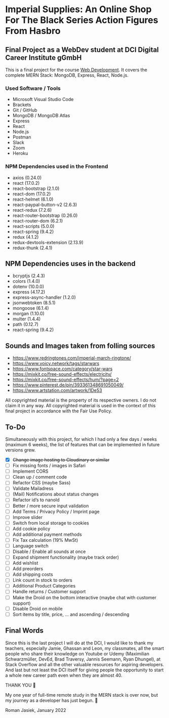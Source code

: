 # Imperial Supplies: An Online Shop For The Black Series Action Figures From Hasbro

## Final Project as a WebDev student at DCI Digital Career Institute gGmbH

This is a final project for the course [Web Development](https://start.digitalcareerinstitute.org/discover-dci/?utm_feeditemid=,utm_device=c,utm_term=dci%20digital%20career%20institute,utm_source=google,utm_medium=ppc,utm_campaign=,hsa_cam=13121939688,hsa_grp=126237567750,hsa_mt=e,hsa_src=g,hsa_ad=521908072780,hsa_acc=9628643656,hsa_net=adwords,hsa_kw=dci%20digital%20career%20institute,hsa_tgt=kwd-818716200405&utm_feeditemid=&utm_device=c&utm_term=dci%20digital%20career%20institute&utm_source=google&utm_medium=ppc&utm_campaign=DE_SEM_Brand_EN&utm_content=126237567750&hsa_cam=13121939688&hsa_grp=126237567750&hsa_mt=e&hsa_src=g&hsa_ad=521908072780&hsa_acc=9628643656&hsa_net=adwords&hsa_kw=dci%20digital%20career%20institute&hsa_tgt=kwd-818716200405&hsa_ver=3&gclid=EAIaIQobChMIlpaVovq79QIVSON3Ch1GfgHREAAYASAAEgL7sPD_BwE). It covers the complete MERN Stack: MongoDB, Express, React, Node.js.

### Used Software / Tools

- Microsoft Visual Studio Code
- Brackets
- Git / GitHub
- MongoDB / MongoDB Atlas
- Express 
- React
- Node.js
- Postman
- Slack
- Zoom
- Heroku

### NPM Dependencies used in the Frontend

- axios (0.24.0)
- react (17.0.2)
- react-bootstrap (2.1.0)
- react-dom (17.0.2)
- react-helmet (6.1.0)
- react-paypal-button-v2 (2.6.3)
- react-redux (7.2.6)
- react-router-bootstrap (0.26.0)
- react-router-dom (6.2.1)
- react-scripts (5.0.0)
- react-spring (9.4.2)
- redux (4.1.2)
- redux-devtools-extension (2.13.9)
- redux-thunk (2.4.1)

## NPM Dependencies uses in the backend

- bcryptjs (2.4.3)
- colors (1.4.0)
- dotenv (10.0.0)
- express (4.17.2)
- express-async-handler (1.2.0)
- jsonwebtoken (8.5.1)
- mongoose (6.1.4)
- morgan (1.10.0)
- multer (1.4.4)
- path (0.12.7)
- react-spring (9.4.2)

## Sounds and Images taken from folling sources

- https://www.redringtones.com/imperial-march-ringtone/
- https://www.voicy.network/tags/starwars
- https://www.fontspace.com/category/star-wars
- https://mixkit.co/free-sound-effects/electricity/
- https://mixkit.co/free-sound-effects/hum/?page=2
- https://www.pinterest.de/pin/393361348691050049/
- https://www.artstation.com/artwork/1De53

All copyrighted material is the property of its respective owners. I do not claim it in any way. All copyrighted material is used in the context of this final project in accordance with the Fair Use Policy.

## To-Do

Simultaneously with this project, for which I had only a few days / weeks (maximum 6 weeks), the list of features that can be implemented in future versions grew.

- [x] ~~Change image hosting to Cloudinary or similar~~
- [ ] Fix missing fonts / images in Safari
- [ ] Implement CORS
- [ ] Clean up / comment code
- [ ] Refactor CSS (maybe Sass)
- [ ] Validate  Mailadress
- [ ] (Mail) Notifications about status changes
- [ ] Refactor id’s to nanoId
- [ ] Better / more secure input validation
- [ ] Add Terms / Privacy Policy / Imprint page
- [ ] Improve slider
- [ ] Switch from local storage to cookies
- [ ] Add cookie policy
- [ ] Add additional payment methods
- [ ] Fix Tax calculation (19% MwSt)
- [ ] Language switch
- [ ] Disable / Enable all sounds at once
- [ ] Expand shipment functionality (maybe track order)
- [ ] Add wishlist
- [ ] Add preorders
- [ ] Add shipping costs
- [ ] Link count in stock to orders
- [ ] Additional Product Categories
- [ ] Handle returns / Customer support
- [ ] Make the Droid on the bottom interactive (maybe chat with customer support)
- [ ] Disable Droid on mobile
- [ ] Sort items by title, price,  … and ascending / descending

## Final Words

Since this is the last project I will do at the DCI, I would like to thank my teachers, especially Jamie, Ghassan and Leon, my classmates, all the smart people who share their knowledge on Youtube or Udemy (Maximilian Schwarzmüller, DevEd, Brad Traversy, Jannis Seemann, Ryan Dhungel), at Stack Overflow and all the other valuable resources for aspiring developers. And last but not least the DCI itself for giving people the opportunity to start a whole new career path even when they are almost 40.

THANK YOU 🙌

My one year of full-time remote study in the MERN stack is over now, but my journey as a developer has just begun. 🚀

Roman Jasiek, January 2022